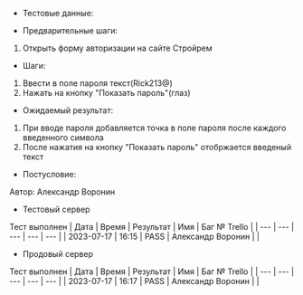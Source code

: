 * Тестовые данные:


* Предварительные шаги:
1. Открыть форму авторизации на сайте Стройрем

* Шаги:
1. Ввести в поле пароля текст(Rick213@)
2. Нажать на кнопку "Показать пароль"(глаз)


* Ожидаемый результат:
1. При вводе пароля добавляется точка в поле пароля после каждого введенного символа
2. После нажатия на кнопку "Показать пароль" отобржается введеный текст

* Постусловие:

Автор: Александр Воронин

* Тестовый сервер 

Тест выполнен
| Дата | Время | Результат | Имя | Баг № Trello |
| --- | --- | --- | --- | --- |
| 2023-07-17 | 16:15 | PASS | Александр Воронин |  | 

* Продовый сервер

Тест выполнен
| Дата | Время | Результат | Имя | Баг № Trello |
| --- | --- | --- | --- | --- |
| 2023-07-17 | 16:17 | PASS | Александр Воронин |  | 
